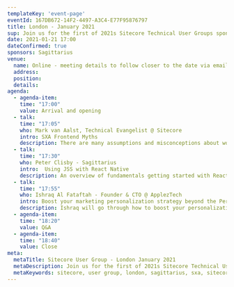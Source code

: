 ```yaml
---
templateKey: 'event-page'
eventId: 167DB672-14F2-4497-A3C4-E77F95876797
title: London - January 2021
sup: Join us for the first of 2021s Sitecore Technical User Groups sponsored by Sagittarius! We will kick off the new year with a group of fantastic speakers and Sitecore technical goodness to get you ready for the year ahead. Please sign in and RSVP at the bottom of this page, so we can send you the meeting details closer to the date. 
date: 2021-01-21 17:00
dateConfirmed: true
sponsors: Sagittarius
venue:
  name: Online - meeting details to follow closer to the date via email after signing up. 
  address: 
  position: 
  details: 
agenda:
  - agenda-item:
    time: "17:00"
    value: Arrival and opening
  - talk:
    time: "17:05"
    who: Mark van Aalst, Technical Evangelist @ Sitecore
    intro: SXA Frontend Myths
    description: There are many assumptions and misconceptions about working with SXA. In this session, I will go over the most frequent ones and will give examples of how you can customize default SXA behavior to meet your requirements.
  - talk:
    time: "17:30"
    who: Peter Clisby - Sagittarius
    intro:  Using JSS with React Native
    description: An overview of fundamentals getting started with React Native, leading into how to build a React Native JSS powered app that is compatible with IoS and Android. Using React syntax familiar to most frontend Sitecore developers and concepts that apply to any JSS app, along with some pain points for those new to mobile app development and other general considerations.
  - talk:
    time: "17:55"
    who: Ishraq Al Fataftah - Founder & CTO @ ApplezTech
    intro: Boost your marketing personalization strategy beyond the Personalization rules
    description: Ishraq will go through how to boost your personalization strategy beyond the Sitecore Personalization rules and provide an extended omnichannel experience using The Next Best Action Marketing approach. We topics we will mainly cover are integration with third-party systems and using taxonomies to personalize at scale.
  - agenda-item:
    time: "18:20"
    value: Q&A
  - agenda-item:
    time: "18:40"
    value: Close
meta:
  metaTitle: Sitecore User Group - London January 2021  
  metaDescription: Join us for the first of 2021s Sitecore Technical User Groups sponsored by Sagittarius!
  metaKeywords: sitecore, user group, london, sagittarius, sxa, sitecore experience accelerator, jss, react native
---
```


